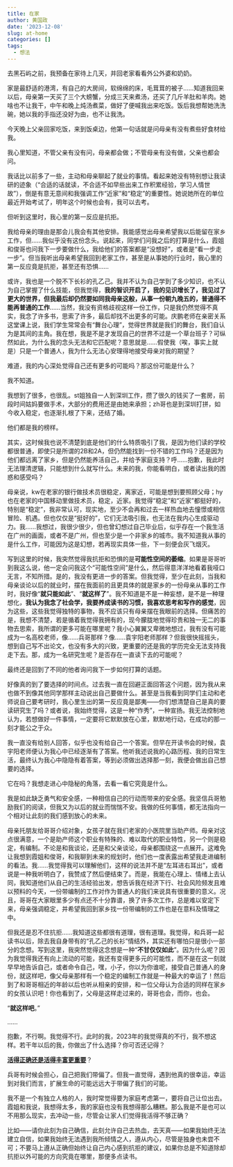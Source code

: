 ```yaml
---
title: 在家
author: 黄国政
date: '2023-12-08'
slug: at-home
categories: []
tags:
  - 想法
---
```


<!--more-->

去黑石屿之前，我预备在家待上几天，并回老家看看外公外婆和奶奶。

家是最舒适的港湾，有自己的大房间，软绵绵的床，毛茸茸的被子……知道我回来以后，母亲第一天买了三个大螃蟹，分成三天来煮汤，还买了几斤羊肚和羊肉。她啥也不让我干，中午和晚上炖汤煮菜，做好了便喊我出来吃饭。饭后我想帮她洗洗碗，她以我的手指还没好为由，也不让我洗。

今天晚上父亲回家吃饭，来到饭桌边，他第一句话就是问母亲有没有煮些好食材给我。

我心里知道，不管父亲有没有问，母亲都会做；不管母亲有没有做，父亲也都会问。

我话比以前多了一些，主动和母亲聊起了就业的事情。看起来她没有特别想让我读研的迹象（“合适的话就读，不合适不如早些出来工作积累经验，学习人情世故”），倒是有意无意间和我强调工作“近家”和“稳定”的重要性。她说她所在的单位最近开始考试了，明年这个时候也会有，我可以去考。

但听到这里时，我心里的第一反应是抗拒。

我给母亲的理由是那会儿我会有其他安排。我能感觉出母亲希望我以后能留在家乡工作，但……我似乎没有这份念头。说起来，同学们问我之后的打算是什么，霞姐和俊哥也问我下一步要做什么，我给他们的答案都是“没想好”，或者是“看一步走一步”。但当我听出母亲希望我回到老家工作，甚至是从事她的行业时，我心里的第一反应竟是抗拒，甚至还有恐惧……

或许，我也是一个脱不下长衫的孔乙己。我并不认为自己学到了多少知识，也不认为自己掌握了什么技能，但我觉得，**我的智识开启了，我的见识增长了，我见过了更大的世界，但我最后却仍然要如同我母亲这般，从事一份朝九晚五的，普通得不能再普通的工作**……当然，我没有资格歧视这样一份工作，只是我仍然觉得不真实，我念了许多书，思索了许多，最后却找不出更多的可能。庆鹏老师在亲密关系这堂课上说，我们学生常常会有“舞台心理”，觉得世界就是我们的舞台，我们自认为是其间的主角。我在想，我是不是才发现自己的世界不过是一个草台班子？可纵然如此，为什么我的念头无法和它匹配呢？意思就是……假使我（唉，事实上就是）只是一个普通人，我为什么无法心安理得地接受母亲对我的期望？

难道，我的内心深处觉得自己还有更多的可能吗？那这份可能是什么？

我不知道。

我想到了很多，也很乱。st姐独自一人到深圳工作，攒了很久的钱买了一套房，前段时间姑妈要做手术，大部分的费用还是由她来承担；zh哥也是到深圳打拼，如今收入稳定，也逐渐扎根了下来，还结了婚。

他们都是我的榜样。

其实，这时候我也说不清楚到底是他们的什么特质吸引了我，是因为他们读的学校都很普通，即使只是所谓的2B和2A，但仍然能找到一份不错的工作吗？还是因为他们都远离了家乡，但是仍然能养活自己，并给予家庭支持？呼……抱歉，我此时无法理清逻辑，只能想到什么就写什么。未来的我，你能看明白，或者读出我的困惑和感受吗？

母亲说，kw在老家的银行做技术员很稳定，离家近，可能是想到要照顾父母；hy也在老家的中国移动里做技术员，稳定，近家。我觉得“稳定”和“近家”都挺好的，特别是“稳定”，我非常认可，现实地，至少不会再和过去一样热血地去憧憬或相信冒险、机遇。但也仅仅是“挺好的”，它们无法吸引我，也无法在我内心生成驱动力。我……我想过，我很少很少，但也曾幻想过自己毕业后，似乎存在一个我生活在广州的画面，或者不是广州，但也至少是一个非家乡的城市。我不知道我从事的是什么工作，可能因为这是幻想，若再现实具体一些，下一刻便会灰飞烟灭。

写到这里的时候，我突然觉得我抗拒和恐惧的是**可能性空间的萎缩**。如果是哥哥听到我这么说，他一定会问我这个“可能性空间”是什么，然后得意洋洋地看着我哑口无言，不知所措。是的，我没有更进一步的答案。但我觉得，至少在此刻，当我和母亲谈论以后的就业时，摆在我面前的且更具体的就是家乡的一份母亲从事的工作时，我好像“**就只能如此**”、“**就这样了**”。我不知道是不是一种妄想，是不是一种理想化，**我认为我念了社会学，我要养成读书的习惯，我喜欢思考和写作的感觉**，因为这些，这些我觉得独特的事物，我不应该只有母亲摆在我眼前的选择。但痛苦的是，我想不清楚，若是循着我觉得我拥有的，现今朦胧地觉得珍贵和独一无二的事物去思索，我所谓的更多可能在哪里呢？我小心翼翼又卑微地想过，我有没有可能成为一名高校老师，像……兵哥那样？像……袁宇阳老师那样？但我很快摇摇头，想到自己写不出论文，也没有多大的兴致，更重要的还是我的学历完全无法支持我走下去。那，成为一名研究生呢？是否存在一直读下去的可能呢？

最终还是回到了不同的他者询问我下一步如何打算的话题。

好像真的到了要选择的时间点。过去我一直在回避正面回答这个问题，因为我从来也做不到像其他同学那样主动说出自己要做什么。甚至是当我看到同学们主动和老师说自己要考研时，我心里生出的第一反应竟是鄙夷——你们想清楚自己是真的要读研究生了吗？或者说，我始终觉得，这是一种“作秀”，一种宣扬。我无法控制地认为，若想做好一件事情，一定要将它默默放在心里，默默地行动，在成功的那一刻才能公之于众。

我一直没有给别人回答，似乎也没有给自己一个答案。但早在开读书会的时候，袁宇阳老师便认为我心中已经逐渐有了答案。他听我述说我的心路历程、我的日常生活，最终认为我心中隐隐有着答案，等到必须做出选择那一刻，我便会做出自己想要的选择。

它在吗？我想走进心中隐秘的角落，去看一看它究竟是什么。

我是如此缺乏勇气和安全感，一种相信自己的行动而带来的安全感。我坚信兵哥勉励我们的阅读，但我又为以后的就业而惴惴不安。我做的任何事情，都无法指向一个相对让此刻的我们感到放心的未来。

母亲托朋友给哥哥介绍对象，女孩子就在我们老家的小医院里当助产师。母亲对这点很满意，一个是助产师这个职业有特殊的、难以取代的职业特性，另一个则是稳定，有编制。不论是和我谈论，还是和父亲谈论，母亲都围绕这一点展开。这难免让我想到霞姐和俊哥，和我聊到未来的规划时，他们也一度表露出希望我走进编制的看法。我……我觉得我可以理解他们，这样的说法并不是“左耳进右耳出”，或者说是一种我听明白了，我赞成了然后便结束了。而是，我能在心理上、情绪上去认同，我知道他们从自己的生活经验出发，想告诉我在经济下行、社会风险频发且难以预料的今天，一份带编制的工作对作为普通人的我们来说具有很重要的意义。况且，哥哥在大家眼里多少有点还不十分靠谱，换了许多次工作，总是难以安定下来，母亲强调稳定，并希望我回到家乡找一份带编制的工作也是在意料及情理之中。

但我还是忍不住抗拒……我知道这些都很有道理，很有道理。我觉得，和兵哥一起读书以后，除去我自身带有的“孔乙己的长衫”情结外，其实还有哪怕只是很小一部分的念想。写到这里，我突然觉得这念想是一种“**不甘仅仅如此**”。因为什么呢？因为我觉得我还有向上流动的可能，我还有变得更多元的可能性，而不是在这一刻就早早地告诉自己，或者命令自己，嘿，小子，你以为你谁呢，接受自己普通人的身份，就这样吧，像父母亲那样有一个稳定的编制工作就是一种最大的幸运了！然后到了和哥哥相近的年龄以后也听从相亲的安排，和一位父母认为合适的同样在家乡的女孩认识吧！你也看到了，父母是这样走过来的，哥哥也会，而你，也会。

“**就这样吧**。”

……

抱歉，不行啊。我觉得不行。此时的我，2023年的我觉得真的不行，我不想这样。若干年以后的我，你做出了什么选择？你可否还记得？

[**活得正确还是活得丰富更重要**](https://mp.weixin.qq.com/s/SEv6rMknhprt-7962PrNHQ)？

兵哥有时候会担心，自己把我们带偏了。但我一直觉得，遇到他真的很幸运，幸运到对我们而言，扩展生命的可能远远大于带偏了我们的可能。

我不是一个有独立人格的人，我时常觉得要为家庭考虑第一，要将自己让位出去。霞姐和我说，我想得太多，我的家庭也没有我想得那么糟糕。那么我是不是也可以不用那么现实，去冲动一些，尽管会让家人们觉得我活得不够正确？

比如——请你此刻为自己确信，此刻允许自己去热血，去天真——如果我始终无法建立自信，如果我始终无法遇到我所倾情之人，遵从内心，尽管是独身也未尝不可；不要马上遵从正确但始终让自己内心感到抗拒的建议，如果你总是不知道除却抗拒以外可能的方向究竟在哪里，那便多点读书。
